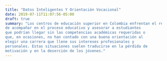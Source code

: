 ```yaml
---
title: "Datos Inteligentes Y Orientación Vocacional"
date: 2019-07-11T11:07:56-05:00
draft: true
summary: "Los centros de educación superior en Colombia enfrentan el reto
de acompañar en el proceso educativo y asesorar a estudiantes
que podrían llegar sin las competencias académicas requeridas o
que, en ocasiones, no han contado con una buena orientación al
elegir una carrera que llene sus intereses profesionales y
personales. Estas situaciones suelen traducirse en la pérdida de
motivación y en la deserción de los jóvenes."
---
```


